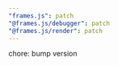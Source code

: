 ```yaml
---
"frames.js": patch
"@frames.js/debugger": patch
"@frames.js/render": patch
---
```


chore: bump version
